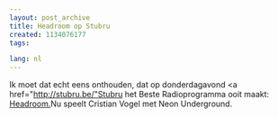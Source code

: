 ```yaml
---
layout: post_archive
title: Headroom op Stubru
created: 1134076177
tags:

lang: nl
---
```

Ik moet dat echt eens onthouden, dat op donderdagavond <a href="http://stubru.be/"Stubru het Beste Radioprogramma ooit maakt: [Headroom.](http://stubru.be/stubru_master/programmas/head_room/home/index.html)Nu speelt Cristian Vogel met Neon Underground. 
